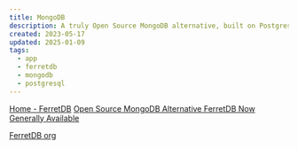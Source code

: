 ```yaml
---
title: MongoDB
description: A truly Open Source MongoDB alternative, built on Postgres
created: 2023-05-17
updated: 2025-01-09
tags:
  - app
  - ferretdb
  - mongodb
  - postgresql
---
```


[Home - FerretDB](https://www.ferretdb.io/)
[Open Source MongoDB Alternative FerretDB Now Generally Available](https://www.infoq.com/news/2023/05/ferretdb-mongodb-ga/)

[FerretDB org](https://github.com/FerretDB/)
